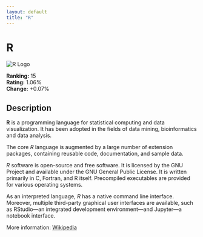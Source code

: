 ```yaml
---
layout: default
title: "R"
---
```

# R

![R Logo](https://upload.wikimedia.org/wikipedia/commons/thumb/1/1b/R_logo.svg/500px-R_logo.svg.png)

**Ranking:** 15  
**Rating:** 1.06%  
**Change:** +0.07%

## Description

<p class="mw-empty-elt">
</p>

<p><b>R</b> is a programming language for statistical computing and data visualization. It has been adopted in the fields of data mining, bioinformatics and data analysis.
</p><p>The core <i>R</i> language is augmented by a large number of extension packages, containing reusable code, documentation, and sample data.
</p><p><i>R</i> software is open-source and free software. It is licensed by the GNU Project and available under the GNU General Public License. It is written primarily in C, Fortran, and R itself. Precompiled executables are provided for various operating systems.
</p><p>As an interpreted language, <i>R</i> has a native command line interface. Moreover, multiple third-party graphical user interfaces are available, such as RStudio—an integrated development environment—and Jupyter—a notebook interface.
</p>

More information: [Wikipedia](https://en.wikipedia.org/wiki/R_(programming_language))
